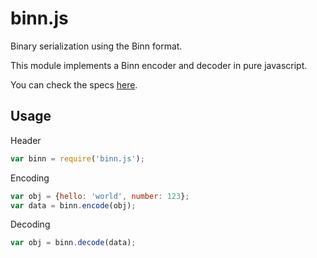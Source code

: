 # binn.js

Binary serialization using the Binn format.

This module implements a Binn encoder and decoder in pure javascript.

You can check the specs [here](https://github.com/liteserver/binn/blob/master/spec.md).


## Usage

Header

```javascript
var binn = require('binn.js');
```

Encoding

```javascript
var obj = {hello: 'world', number: 123};
var data = binn.encode(obj);
```

Decoding

```javascript
var obj = binn.decode(data);
```

